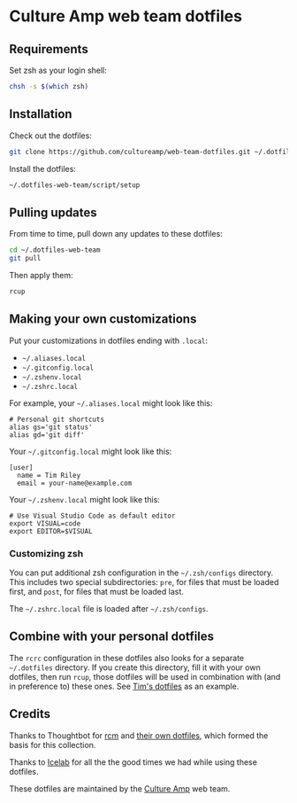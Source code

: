 # Culture Amp web team dotfiles

## Requirements

Set zsh as your login shell:

```sh
chsh -s $(which zsh)
```

## Installation

Check out the dotfiles:

```sh
git clone https://github.com/cultureamp/web-team-dotfiles.git ~/.dotfiles-web-team
```

Install the dotfiles:

```sh
~/.dotfiles-web-team/script/setup
```

## Pulling updates

From time to time, pull down any updates to these dotfiles:

```sh
cd ~/.dotfiles-web-team
git pull
```

Then apply them:

```sh
rcup
```

## Making your own customizations

Put your customizations in dotfiles ending with `.local`:

- `~/.aliases.local`
- `~/.gitconfig.local`
- `~/.zshenv.local`
- `~/.zshrc.local`

For example, your `~/.aliases.local` might look like this:

```
# Personal git shortcuts
alias gs='git status'
alias gd='git diff'
```

Your `~/.gitconfig.local` might look like this:

```
[user]
  name = Tim Riley
  email = your-name@example.com
```

Your `~/.zshenv.local` might look like this:

```
# Use Visual Studio Code as default editor
export VISUAL=code
export EDITOR=$VISUAL
```

### Customizing zsh

You can put additional zsh configuration in the `~/.zsh/configs` directory. This
includes two special subdirectories: `pre`, for files that must be loaded first,
and `post`, for files that must be loaded last.

The `~/.zshrc.local` file is loaded after `~/.zsh/configs`.

## Combine with your personal dotfiles

The `rcrc` configuration in these dotfiles also looks for a separate
`~/.dotfiles` directory. If you create this directory, fill it with your own
dotfiles, then run `rcup`, those dotfiles will be used in combination with (and
in preference to) these ones. See [Tim's dotfiles][tims-dotfiles] as an example.

[tims-dotfiles]: https://github.com/timriley/dotfiles

## Credits

Thanks to Thoughtbot for [rcm](https://github.com/thoughtbot/rcm) and [their own
dotfiles](https://github.com/thoughtbot/dotfiles), which formed the basis for
this collection.

Thanks to [Icelab](https://icelab.com.au/) for all the the good times we had
while using these dotfiles.

These dotfiles are maintained by the [Culture Amp](https://www.cultureamp.com)
web team.
